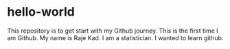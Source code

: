 # hello-world
This repository is to get start with my Github journey. This is the first time I am Github. My name is Raje Kad. I am a statistician. I wanted to learn github.
